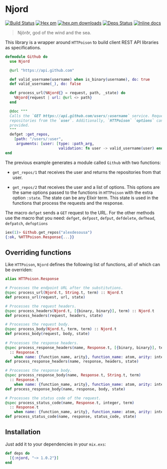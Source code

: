 # Njord

[![Build Status](https://travis-ci.org/gmtprime/njord.svg?branch=master)](https://travis-ci.org/gmtprime/njord) [![Hex pm](http://img.shields.io/hexpm/v/njord.svg?style=flat)](https://hex.pm/packages/njord) [![hex.pm downloads](https://img.shields.io/hexpm/dt/njord.svg?style=flat)](https://hex.pm/packages/njord) [![Deps Status](https://beta.hexfaktor.org/badge/all/github/gmtprime/njord.svg)](https://beta.hexfaktor.org/github/gmtprime/njord) [![Inline docs](http://inch-ci.org/github/gmtprime/njord.svg?branch=master)](http://inch-ci.org/github/gmtprime/njord)

> Njörðr, god of the wind and the sea.

This library is a wrapper around `HTTPoison` to build client REST API libraries
as specifications.

```elixir
defmodule Github do
  use Njord

  @url "https://api.github.com"

  def valid_username(username) when is_binary(username), do: true
  def valid_username(_), do: false

  def process_url(%Njord{} = request, path, _state) do
    %Njord{request | url: @url <> path}
  end

  @doc """
  Calls the `GET https://api.github.com/users/:username` service. Requests the
  repositories from the `user`. Additionally, `HTTPoison` `options` can be
  provided.
  """
  defget :get_repos,
    [path: "/users/:user",
     arguments: [user: [type: :path_arg,
                        validation: fn user -> valid_username(user) end]]]
end
```

The previous example generates a module called `Github` with two functions:

  * `get_repos/1` that receives the user and returns the repositories from that
  user.

  * `get_repos/2` that receives the user and a list of options. This options
  are the same options passed to the functions in `HTTPoison` with the extra
  option `:state`. The state can be any Elixir term. This state is used in the
  functions that process the requests and the response.

The macro `defget` sends a `GET` request to the URL. For the other methods use
the macro that you need: `defget`, `defpost`, `defput`, `defdelete`, `defhead`,
`defpatch`, `defoptions`

```elixir
iex(1)> Github.get_repos("alexdesousa")
{:ok, %HTTPoison.Response{...}}
```

## Overriding functions

Like `HTTPoison`, `Njord` defines the following list of functions, all of
which can be overriden:

```elixir
alias HTTPoison.Response

# Processes the endpoint URL after the substitutions.
@spec process_url(Njord.t, String.t, term) :: Njord.t
def process_url(request, url, state)

# Processes the request headers.
@spec process_headers(Njord.t, [{binary, binary}], term) :: Njord.t
def process_headers(request, headers, state)

# Processes the request body.
@spec process_body(Njord.t, term, term) :: Njord.t
def process_body(request, body, state)
      
# Processes the response headers.
@spec process_response_headers(name, Response.t, [{binary, binary}], term)
  :: Response.t
    when name: {function_name, arity}, function_name: atom, arity: integer
def process_response_headers(name, response, headers, state)

# Processes the response body.
@spec process_response_body(name, Response.t, String.t, term)
  :: Response.t
    when name: {function_name, arity}, function_name: atom, arity: integer
def process_response_body(name, response, body, state)

# Processes the status code of the request.
@spec process_status_code(name, Response.t, integer, term)
  :: Response.t
    when name: {function_name, arity}, function_name: atom, arity: integer
def process_status_code(name, response, status_code, state)
```

## Installation

Just add it to your dependencies in your `mix.exs`:

```elixir
def deps do
  [{:njord, "~> 1.0.2"}]
end
```
